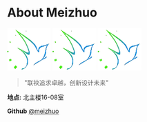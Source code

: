 About Meizhuo
===
![Meizhuo logo|left](./img/favicon.ico)
![Meizhuo logo](./img/favicon.ico)
![Meizhuo logo|right](./img/favicon.ico)
>"联袂追求卓越，创新设计未来"

**地点:** 北主楼16-08室

**Github** [@meizhuo](https://github.com/meizhuo)